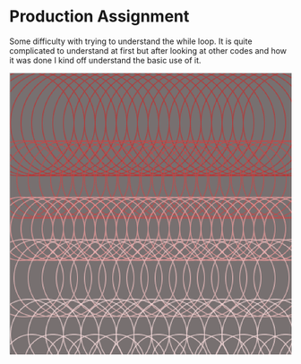 # Production Assignment  

Some difficulty with trying to understand the while loop. It is quite complicated to understand at first but after looking at other codes and how it was done I kind off understand the basic use of it.


![](https://github.com/SalamaAlmheiri/introToIM/blob/main/May%2027/Production%20Assignment-%20Salama.png)
